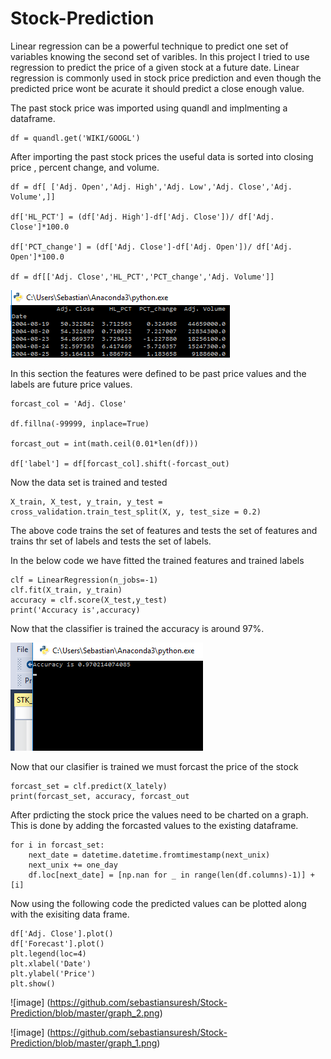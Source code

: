 # Stock-Prediction
Linear regression can be a powerful technique to predict one set of variables knowing the second set of varibles. 
In this project I tried to use regression to predict the price of a given stock at a future date.
Linear regression is commonly used in stock price prediction and even though the predicted price wont be acurate it should predict a close enough value.

The past stock price was imported using quandl and implmenting a dataframe.

```
df = quandl.get('WIKI/GOOGL')
```

After importing the past stock prices the useful data is sorted into closing price , percent change, and volume.

```
df = df[ ['Adj. Open','Adj. High','Adj. Low','Adj. Close','Adj. Volume',]]

df['HL_PCT'] = (df['Adj. High']-df['Adj. Close'])/ df['Adj. Close']*100.0

df['PCT_change'] = (df['Adj. Close']-df['Adj. Open'])/ df['Adj. Open']*100.0

df = df[['Adj. Close','HL_PCT','PCT_change','Adj. Volume']]
```

![image](https://github.com/sebastiansuresh/Stock-Prediction/blob/master/stock_price.png)

In this section the features were defined to be past price values and the labels are future price values.
```
forcast_col = 'Adj. Close'

df.fillna(-99999, inplace=True)

forcast_out = int(math.ceil(0.01*len(df)))

df['label'] = df[forcast_col].shift(-forcast_out)
```

Now the data set is trained and tested 

```
X_train, X_test, y_train, y_test = cross_validation.train_test_split(X, y, test_size = 0.2)
```
The above code trains the set of features and tests the set of features and trains thr set of labels and tests the set of labels.

In the below code we have fitted the trained features and trained labels
```
clf = LinearRegression(n_jobs=-1)
clf.fit(X_train, y_train)
accuracy = clf.score(X_test,y_test)
print('Accuracy is',accuracy)
```
Now that the classifier is trained the accuracy is around 97%.

![image](https://github.com/sebastiansuresh/Stock-Prediction/blob/master/accuracy.png)

Now that our clasifier is trained we must forcast the price of the stock 
```
forcast_set = clf.predict(X_lately)
print(forcast_set, accuracy, forcast_out
```
After prdicting the stock price the values need to be charted on a graph. This is done by adding the forcasted values to the existing dataframe.

```
for i in forcast_set:
    next_date = datetime.datetime.fromtimestamp(next_unix)
    next_unix += one_day
    df.loc[next_date] = [np.nan for _ in range(len(df.columns)-1)] + [i]
```
Now using the following code the predicted values can be plotted along with the exisiting data frame.
```
df['Adj. Close'].plot()
df['Forecast'].plot()
plt.legend(loc=4)
plt.xlabel('Date')
plt.ylabel('Price')
plt.show()
```
![image] (https://github.com/sebastiansuresh/Stock-Prediction/blob/master/graph_2.png)

![image] (https://github.com/sebastiansuresh/Stock-Prediction/blob/master/graph_1.png)
